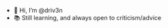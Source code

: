 - 👋 Hi, I’m @driv3n
- 📚 Still learning, and always open to criticism/advice

<!---
driv3n/driv3n is a ✨ special ✨ repository because its `README.md` (this file) appears on your GitHub profile.
You can click the Preview link to take a look at your changes.
--->
